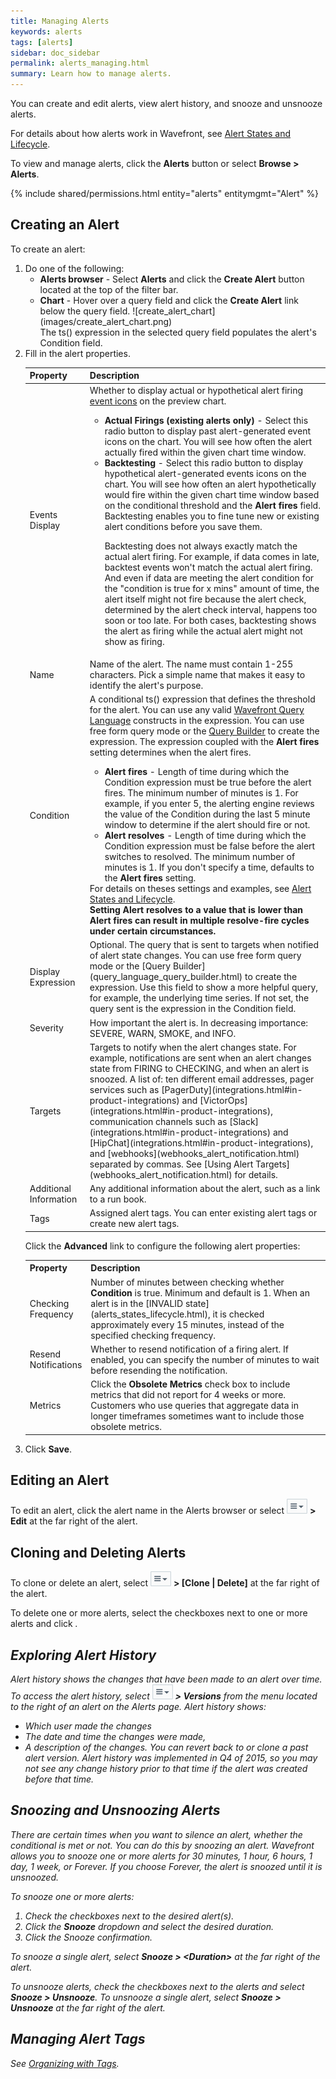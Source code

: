 ```yaml
---
title: Managing Alerts
keywords: alerts
tags: [alerts]
sidebar: doc_sidebar
permalink: alerts_managing.html
summary: Learn how to manage alerts.
---
```


You can create and edit alerts, view alert history, and snooze and unsnooze alerts. 

For details about how alerts work in Wavefront, see [Alert States and Lifecycle](alerts_states_lifecycle.html).

To view and manage alerts, click the **Alerts** button or select **Browse > Alerts**.


{% include shared/permissions.html entity="alerts" entitymgmt="Alert" %}

## Creating an Alert

To create an alert:

<ol>
<li>Do one of the following:
<ul>
<li markdown="span"><strong>Alerts browser</strong> - Select <strong>Alerts</strong> and click the <strong>Create Alert</strong> button located at the top of the filter bar.</li>
<li markdown="span"><strong>Chart</strong> - Hover over a query field and click the <strong>Create Alert</strong> link below the query field. ![create_alert_chart](images/create_alert_chart.png)<br />The ts() expression in the selected query field populates the alert's Condition field.</li>
</ul></li>
<li>Fill in the alert properties.
<table id="alert-properties">
<tbody>
<thead>
<tr><th width="20%">Property</th><th width="80%">Description</th></tr>
</thead>
<tr>
<td>Events Display</td>
<td>Whether to display actual or hypothetical alert firing <a href="charts_events_displaying.html">event icons</a> on the preview chart.
<ul><li><strong>Actual Firings (existing alerts only)</strong> - Select this radio button to display past alert-generated event icons on the chart. You will see how often the alert actually fired within the given chart time window.</li>
<li><strong>Backtesting</strong> - Select this radio button to display hypothetical alert-generated events icons on the chart. You will see how often an alert hypothetically would fire within the given chart time window based on the conditional threshold and the <strong>Alert fires</strong> field. Backtesting enables you to fine tune new or existing alert conditions before you save them.

Backtesting does not always exactly match the actual alert firing. For example, if data comes in late, backtest events won't match the actual alert firing. And even if data are meeting the alert condition for the "condition is true for x mins" amount of time, the alert itself might not fire because the alert check, determined by the alert check interval, happens too soon or too late. For both cases, backtesting shows the alert as firing while the actual alert might not show as firing. </li></ul>
</td>
</tr>
<tr>
<td>Name</td>
<td>Name of the alert. The name must contain 1-255 characters. Pick a simple name that makes it easy to identify the alert's purpose. </td>
</tr>
<tr>
<td>Condition</td>
<td>A conditional ts() expression that defines the threshold for the alert. You can use any valid <a href=
"query_language_getting_started.html">Wavefront Query Language</a> constructs in the expression. You can use free form query mode or the <a href="query_language_query_builder.html">Query Builder</a> to create the expression. The expression coupled with the <strong>Alert fires</strong> setting determines when the alert fires.
<ul><li><strong>Alert fires</strong> - Length of time during which the Condition expression must be true before the alert fires. The minimum number of minutes is 1.  For example, if you enter 5, the alerting engine reviews the value of the Condition during the last 5 minute window to determine if the alert should fire or not.</li>
<li><strong>Alert resolves</strong> - Length of time during which the Condition expression must be false before the alert switches to resolved. The minimum number of minutes is 1.  If you don't specify a time, defaults to the <strong>Alert fires</strong> setting.</li></ul>For details on theses settings and examples, see <a href="alerts_states_lifecycle.html">Alert States and Lifecycle</a>.
<div><strong> Setting Alert resolves to a value that is lower than Alert fires can result in  multiple resolve-fire cycles under certain circumstances. </strong></div>
</td>
</tr>
<tr>
<td>Display Expression</td>
<td markdown="span">Optional. The query that is sent to targets when notified of alert state changes. You can use free form query mode or the [Query Builder](query_language_query_builder.html) to create the expression. Use this field to show a more helpful query, for example, the underlying time series. If not set, the query sent is the expression in the Condition field.</td>
</tr>
<tr>
<td>Severity</td>
<td>How important the alert is. In decreasing importance:  SEVERE, WARN, SMOKE, and INFO.</td>
</tr>
<tr>
<td>Targets</td>
<td markdown="span">Targets to notify when the alert changes state.  For example, notifications are sent when an alert changes state from FIRING to CHECKING, and when an alert is snoozed. A list of: ten different email addresses, pager services such as [PagerDuty](integrations.html#in-product-integrations) and [VictorOps](integrations.html#in-product-integrations), communication channels such as [Slack](integrations.html#in-product-integrations) and [HipChat](integrations.html#in-product-integrations), and [webhooks](webhooks_alert_notification.html) separated by commas. See [Using Alert Targets](webhooks_alert_notification.html) for details.
</td>
</tr>
<tr>
<td>Additional Information</td>
<td>Any additional information about the alert, such as a link to a run book.</td>
</tr>
<tr>
<td>Tags</td>
<td>Assigned alert tags. You can enter existing alert tags or create new alert tags.</td>
</tr>
</tbody>
</table>

Click the <strong>Advanced</strong> link to configure the following alert properties:

<table>
<tbody>
<tr><th width="20%">Property</th><th width="80%">Description</th></tr>
<tr>
<td>Checking Frequency</td>
<td markdown="span">Number of minutes between checking whether <strong>Condition</strong> is true. Minimum and default is 1. When an alert is in the [INVALID state](alerts_states_lifecycle.html), it is checked approximately every 15 minutes, instead of the specified checking frequency.</td>
</tr><tr>
<td>Resend Notifications</td>
<td>Whether to resend notification of a firing alert. If enabled, you can specify the number of minutes to wait before resending the notification.</td>
</tr>
<tr>
<td>Metrics</td>
<td>Click the <strong>Obsolete Metrics</strong> check box to include metrics that did not report for 4 weeks or more. Customers who use queries that aggregate data in longer timeframes sometimes want to include those obsolete metrics.</td>
</tr>
</tbody>
</table>
</li>
<li>Click <strong>Save</strong>.</li>
</ol>

## Editing an Alert

To edit an alert, click the alert name in the Alerts browser or select ![action_menu](images/action_menu.png#inline) **> Edit** at the far right of the alert.

## Cloning and Deleting Alerts

To clone or delete an alert, select ![action_menu](images/action_menu.png#inline) **> \[Clone \| Delete\]** at the far right of the alert.

To delete one or more alerts, select the checkboxes next to one or more alerts and click <i class="fa-trash fa"/>.

## Exploring Alert History

Alert history shows the changes that have been made to an alert over time. To access the alert history, select ![action menu](images/action_menu.png#inline) **> Versions** from the menu located to the right of an alert on the Alerts page. Alert history shows:
* Which user made the changes
* The date and time the changes were made, 
* A description of the changes. 
You can revert back to or clone a past alert version. Alert history was implemented in Q4 of 2015, so you may not see any change history prior to that time if the alert was created before that time.

## Snoozing and Unsnoozing Alerts

There are certain times when you want to silence an alert, whether the conditional is met or not. You can do this by snoozing an alert. Wavefront allows you to snooze one or more alerts for 30 minutes, 1 hour, 6 hours, 1 day, 1 week, or Forever. If you choose Forever, the alert is snoozed until it is unsnoozed.

To snooze one or more alerts:

1. Check the checkboxes next to the desired alert(s).
1. Click the **Snooze** dropdown and select the desired duration.
1. Click the Snooze confirmation.

To snooze a single alert, select **Snooze > \<Duration\>** at the far right of the alert.

To unsnooze alerts, check the checkboxes next to the alerts and select **Snooze > Unsnooze**. To unsnooze a single alert, select **Snooze > Unsnooze** at the far right of the alert.

## Managing Alert Tags

See [Organizing with Tags](tags_overview.html).
